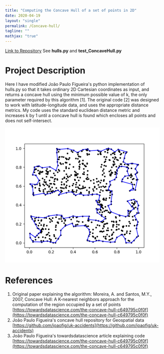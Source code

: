 ```yaml
--- 
title: "Computing the Concave Hull of a set of points in 2D"
date: 2020-04-19
layout: "single"
permalink: /Concave-hull/
tagline: ""
mathjax: "true"
---
```



[Link to Repository](https://github.com/M-Lin-DM/Concave-Hulls)
See **hulls.py** and **test_ConcaveHull.py**

# Project Description




Here I have modified João Paulo Figueira's python implementation of hulls.py so that it takes ordinary 2D Cartesian coordinates as input, and returns a concave hull using the minimum possible value of k, the only parameter required by this algorithm [1]. The original code [2] was designed to work with latitude-longitude data, and uses the appropriate distance metrics. My code uses the standard euclidean distance metric and increases k by 1 until a concave hull is found which encloses all points and does not self-intersect.

![im](/images/concavehull/hull_of_dat.png)
# References

1. Original paper explaining the algorithm: Moreira, A. and Santos, M.Y., 2007, Concave Hull: A K-nearest neighbors approach for the computation of the region occupied by a set of points [https://towardsdatascience.com/the-concave-hull-c649795c0f0f](https://towardsdatascience.com/the-concave-hull-c649795c0f0f)
2. João Paulo Figueira's concave hull repository for Geospatial data [https://github.com/joaofig/uk-accidents](https://github.com/joaofig/uk-accidents)
3. João Paulo Figueira's towardsdatascience article explaining code [https://towardsdatascience.com/the-concave-hull-c649795c0f0f](https://towardsdatascience.com/the-concave-hull-c649795c0f0f)